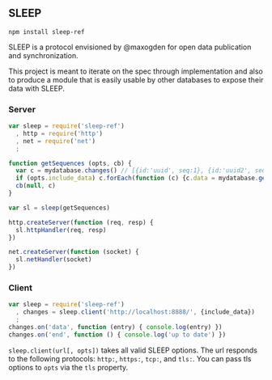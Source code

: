 ## SLEEP

`npm install sleep-ref`

SLEEP is a protocol envisioned by @maxogden for open data publication and synchronization.

This project is meant to iterate on the spec through implementation and also to produce a module that is easily usable by other databases to expose their data with SLEEP.

### Server

```javascript
var sleep = require('sleep-ref')
  , http = require('http')
  , net = require('net')
  ;

function getSequences (opts, cb) {
  var c = mydatabase.changes() // [{id:'uuid', seq:1}, {id:'uuid2', seq:3}]
  if (opts.include_data) c.forEach(function (c) {c.data = mydatabase.get(c.id)})
  cb(null, c)
}

var sl = sleep(getSequences)

http.createServer(function (req, resp) {
  sl.httpHandler(req, resp)
})

net.createServer(function (socket) {
  sl.netHandler(socket)
})
```

### Client

```javascript
var sleep = require('sleep-ref')
  , changes = sleep.client('http://localhost:8888/', {include_data})
  ;
changes.on('data', function (entry) { console.log(entry) })
changes.on('end', function () { console.log('up to date') })
```

`sleep.client(url[, opts])` takes all valid SLEEP options. The url responds to the following protocols: `http:`, `https:`, `tcp:`, and `tls:`. You can pass tls options to `opts` via the `tls` property.
